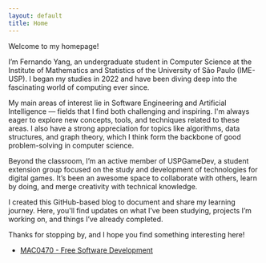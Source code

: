 ```yaml
---
layout: default
title: Home
---
```


Welcome to my homepage!

I’m Fernando Yang, an undergraduate student in Computer Science at the Institute of Mathematics and Statistics of the University of São Paulo (IME-USP). I began my studies in 2022 and have been diving deep into the fascinating world of computing ever since.

My main areas of interest lie in Software Engineering and Artificial Intelligence — fields that I find both challenging and inspiring. I'm always eager to explore new concepts, tools, and techniques related to these areas. I also have a strong appreciation for topics like algorithms, data structures, and graph theory, which I think form the backbone of good problem-solving in computer science.

Beyond the classroom, I’m an active member of USPGameDev, a student extension group focused on the study and development of technologies for digital games. It’s been an awesome space to collaborate with others, learn by doing, and merge creativity with technical knowledge.

I created this GitHub-based blog to document and share my learning journey. Here, you'll find updates on what I’ve been studying, projects I’m working on, and things I’ve already completed.

Thanks for stopping by, and I hope you find something interesting here!

<ul>
  <li><a href="{{ '/mac0470/' | relative_url }}">MAC0470 - Free Software Development</a></li>
</ul>
